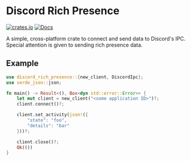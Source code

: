 # Discord Rich Presence
[![crates.io](https://img.shields.io/crates/v/discord-rich-presence.svg)](https://crates.io/crates/discord-rich-presence)
[![Docs](https://docs.rs/discord-rich-presence/badge.svg?version=0.1.4)](https://docs.rs/discord-rich-presence)


A simple, cross-platform crate to connect and send data to Discord's IPC. Special attention is given to sending rich presence data.

## Example
```rust
use discord_rich_presence::{new_client, DiscordIpc};
use serde_json::json;

fn main() -> Result<(), Box<dyn std::error::Error>> {
    let mut client = new_client("<some application ID>")?;
    client.connect()?;

    client.set_activity(json!({
        "state": "foo",
        "details": "bar"
    }))?;

    client.close()?;
    Ok(())
}
```